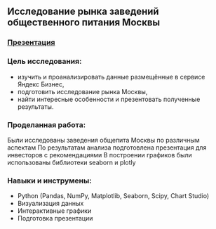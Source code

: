 <H2>Исследование рынка заведений общественного питания Москвы</H2>

<h3><a href="https://drive.google.com/file/d/1Un4uAaaMJqKhkrqdrYs-xMWgxBEjuiWz/view?usp=sharing" target="_blank">Презентация</a>
<h3>Цель исследования:</h3>

- изучить и проанализировать данные размещённые в сервисе Яндекс Бизнес, 
- подготовить исследование рынка Москвы,
- найти интересные особенности и презентовать полученные результаты.
  <br>
<h3>Проделанная работа:</h3>

Были исследованы заведения общепита Москвы по различным аспектам
По результатам анализа подготовлена презентация для инвесторов с рекомендациями
В построении графиков были использованы библиотеки seaborn и plotly

<h3> Навыки и инструмены:</h3>

- Python (Pandas, NumPy, Matplotlib, Seaborn, Scipy, Chart Studio)
- Визуализация данных
- Интерактивные графики
- Подготовка презентации
